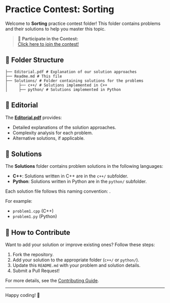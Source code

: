 # Practice Contest: Sorting

Welcome to **Sorting** practice contest folder! This folder contains problems and their solutions to help you master this topic.

> 🚀 **Participate in the Contest:**  
> [Click here to join the contest!](https://open.kattis.com/contests/fbkd74)


## 📂 Folder Structure
```
├── Editorial.pdf # Explanation of our solution approaches 
├── Readme.md # This file
├── Solutions/ # Folder containing solutions for the problems 
│     ├── c++/ # Solutions implemented in C++ 
│     ├── python/ # Solutions implemented in Python
```


## 📝 Editorial

The **[Editorial.pdf](Editorial.pdf)** provides:
- Detailed explanations of the solution approaches.
- Complexity analysis for each problem.
- Alternative solutions, if applicable.

## 🚀 Solutions

The **Solutions** folder contains problem solutions in the following languages:
- **C++**: Solutions written in C++ are in the `c++/` subfolder.
- **Python**: Solutions written in Python are in the `python/` subfolder.

Each solution file follows this naming convention:
<problem-name>.<extension>

For example:
- `problem1.cpp` (C++)
- `problem1.py` (Python)

## 🤝 How to Contribute

Want to add your solution or improve existing ones? Follow these steps:
1. Fork the repository.
2. Add your solution to the appropriate folder (`c++/` or `python/`).
3. Update this `README.md` with your problem and solution details.
4. Submit a Pull Request!

For more details, see the [Contributing Guide](../../Contributing.md).

---

Happy coding! 🚀
